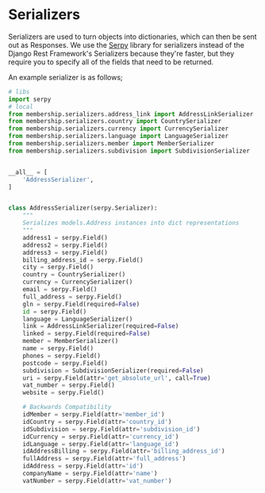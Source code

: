 # Serializers
Serializers are used to turn objects into dictionaries, which can then be sent out as Responses.
We use the [Serpy](https://github.com/clarkduvall/serpy) library for serializers instead of the Django Rest Framework's Serializers because they're faster, but they require you to specify all of the fields that need to be returned.

An example serializer is as follows;
```python
# libs
import serpy
# local
from membership.serializers.address_link import AddressLinkSerializer
from membership.serializers.country import CountrySerializer
from membership.serializers.currency import CurrencySerializer
from membership.serializers.language import LanguageSerializer
from membership.serializers.member import MemberSerializer
from membership.serializers.subdivision import SubdivisionSerializer


__all__ = [
    'AddressSerializer',
]


class AddressSerializer(serpy.Serializer):
    """
    Serializes models.Address instances into dict representations
    """
    address1 = serpy.Field()
    address2 = serpy.Field()
    address3 = serpy.Field()
    billing_address_id = serpy.Field()
    city = serpy.Field()
    country = CountrySerializer()
    currency = CurrencySerializer()
    email = serpy.Field()
    full_address = serpy.Field()
    gln = serpy.Field(required=False)
    id = serpy.Field()
    language = LanguageSerializer()
    link = AddressLinkSerializer(required=False)
    linked = serpy.Field(required=False)
    member = MemberSerializer()
    name = serpy.Field()
    phones = serpy.Field()
    postcode = serpy.Field()
    subdivision = SubdivisionSerializer(required=False)
    uri = serpy.Field(attr='get_absolute_url', call=True)
    vat_number = serpy.Field()
    website = serpy.Field()

    # Backwards Compatibility
    idMember = serpy.Field(attr='member_id')
    idCountry = serpy.Field(attr='country_id')
    idSubdivision = serpy.Field(attr='subdivision_id')
    idCurrency = serpy.Field(attr='currency_id')
    idLanguage = serpy.Field(attr='language_id')
    idAddressBilling = serpy.Field(attr='billing_address_id')
    fullAddress = serpy.Field(attr='full_address')
    idAddress = serpy.Field(attr='id')
    companyName = serpy.Field(attr='name')
    vatNumber = serpy.Field(attr='vat_number')
```